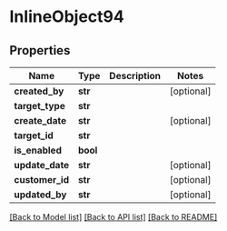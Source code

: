 # InlineObject94

## Properties
Name | Type | Description | Notes
------------ | ------------- | ------------- | -------------
**created_by** | **str** |  | [optional] 
**target_type** | **str** |  | 
**create_date** | **str** |  | [optional] 
**target_id** | **str** |  | 
**is_enabled** | **bool** |  | 
**update_date** | **str** |  | [optional] 
**customer_id** | **str** |  | [optional] 
**updated_by** | **str** |  | [optional] 

[[Back to Model list]](../README.md#documentation-for-models) [[Back to API list]](../README.md#documentation-for-api-endpoints) [[Back to README]](../README.md)


